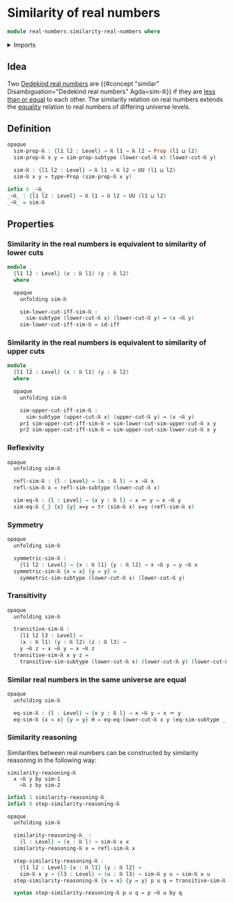# Similarity of real numbers

```agda
module real-numbers.similarity-real-numbers where
```

<details><summary>Imports</summary>

```agda
open import foundation.dependent-pair-types
open import foundation.identity-types
open import foundation.logical-equivalences
open import foundation.powersets
open import foundation.propositions
open import foundation.transport-along-identifications
open import foundation.universe-levels

open import real-numbers.dedekind-real-numbers
```

</details>

## Idea

Two [Dedekind real numbers](real-numbers.dedekind-real-numbers.md) are
{{#concept "similar" Disambiguation="Dedekind real numbers" Agda=sim-ℝ}} if they
are [less than or equal](real-numbers.inequality-real-numbers.md) to each other.
The similarity relation on real numbers extends the
[equality](foundation-core.identity-types.md) relation to real numbers of
differing universe levels.

## Definition

```agda
opaque
  sim-prop-ℝ : {l1 l2 : Level} → ℝ l1 → ℝ l2 → Prop (l1 ⊔ l2)
  sim-prop-ℝ x y = sim-prop-subtype (lower-cut-ℝ x) (lower-cut-ℝ y)

  sim-ℝ : {l1 l2 : Level} → ℝ l1 → ℝ l2 → UU (l1 ⊔ l2)
  sim-ℝ x y = type-Prop (sim-prop-ℝ x y)

infix 6 _~ℝ_
_~ℝ_ : {l1 l2 : Level} → ℝ l1 → ℝ l2 → UU (l1 ⊔ l2)
_~ℝ_ = sim-ℝ
```

## Properties

### Similarity in the real numbers is equivalent to similarity of lower cuts

```agda
module _
  {l1 l2 : Level} (x : ℝ l1) (y : ℝ l2)
  where

  opaque
    unfolding sim-ℝ

    sim-lower-cut-iff-sim-ℝ :
      sim-subtype (lower-cut-ℝ x) (lower-cut-ℝ y) ↔ (x ~ℝ y)
    sim-lower-cut-iff-sim-ℝ = id-iff
```

### Similarity in the real numbers is equivalent to similarity of upper cuts

```agda
module _
  {l1 l2 : Level} (x : ℝ l1) (y : ℝ l2)
  where

  opaque
    unfolding sim-ℝ

    sim-upper-cut-iff-sim-ℝ :
      sim-subtype (upper-cut-ℝ x) (upper-cut-ℝ y) ↔ (x ~ℝ y)
    pr1 sim-upper-cut-iff-sim-ℝ = sim-lower-cut-sim-upper-cut-ℝ x y
    pr2 sim-upper-cut-iff-sim-ℝ = sim-upper-cut-sim-lower-cut-ℝ x y
```

### Reflexivity

```agda
opaque
  unfolding sim-ℝ

  refl-sim-ℝ : {l : Level} → (x : ℝ l) → x ~ℝ x
  refl-sim-ℝ x = refl-sim-subtype (lower-cut-ℝ x)

  sim-eq-ℝ : {l : Level} → {x y : ℝ l} → x ＝ y → x ~ℝ y
  sim-eq-ℝ {_} {x} {y} x=y = tr (sim-ℝ x) x=y (refl-sim-ℝ x)
```

### Symmetry

```agda
opaque
  unfolding sim-ℝ

  symmetric-sim-ℝ :
    {l1 l2 : Level} → {x : ℝ l1} {y : ℝ l2} → x ~ℝ y → y ~ℝ x
  symmetric-sim-ℝ {x = x} {y = y} =
    symmetric-sim-subtype (lower-cut-ℝ x) (lower-cut-ℝ y)
```

### Transitivity

```agda
opaque
  unfolding sim-ℝ

  transitive-sim-ℝ :
    {l1 l2 l3 : Level} →
    (x : ℝ l1) (y : ℝ l2) (z : ℝ l3) →
    y ~ℝ z → x ~ℝ y → x ~ℝ z
  transitive-sim-ℝ x y z =
    transitive-sim-subtype (lower-cut-ℝ x) (lower-cut-ℝ y) (lower-cut-ℝ z)
```

### Similar real numbers in the same universe are equal

```agda
opaque
  unfolding sim-ℝ

  eq-sim-ℝ : {l : Level} → {x y : ℝ l} → x ~ℝ y → x ＝ y
  eq-sim-ℝ {x = x} {y = y} H = eq-eq-lower-cut-ℝ x y (eq-sim-subtype _ _ H)
```

### Similarity reasoning

Similarities between real numbers can be constructed by similarity reasoning in
the following way:

```text
similarity-reasoning-ℝ
  x ~ℝ y by sim-1
    ~ℝ z by sim-2
```

```agda
infixl 1 similarity-reasoning-ℝ_
infixl 0 step-similarity-reasoning-ℝ

opaque
  unfolding sim-ℝ

  similarity-reasoning-ℝ_ :
    {l : Level} → (x : ℝ l) → sim-ℝ x x
  similarity-reasoning-ℝ x = refl-sim-ℝ x

  step-similarity-reasoning-ℝ :
    {l1 l2 : Level} {x : ℝ l1} {y : ℝ l2} →
    sim-ℝ x y → {l3 : Level} → (u : ℝ l3) → sim-ℝ y u → sim-ℝ x u
  step-similarity-reasoning-ℝ {x = x} {y = y} p u q = transitive-sim-ℝ x y u q p

  syntax step-similarity-reasoning-ℝ p u q = p ~ℝ u by q
```
